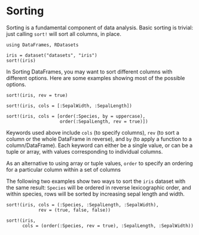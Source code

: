 # Sorting

Sorting is a fundamental component of data analysis.  Basic sorting is
trivial: just calling `sort!` will sort all columns, in place.

    using DataFrames, RDatasets

    iris = dataset("datasets", "iris")
    sort!(iris)

In Sorting DataFrames, you may want to sort different columns with
different options.  Here are some examples showing most of the
possible options.

    sort!(iris, rev = true)

    sort!(iris, cols = [:SepalWidth, :SepalLength])

    sort!(iris, cols = [order(:Species, by = uppercase),
                        order(:SepalLength, rev = true)])

Keywords used above include `cols` (to specify columns), `rev` (to
sort a column or the whole DataFrame in reverse), and `by` (to apply a
function to a column/DataFrame).  Each keyword can either be a single
value, or can be a tuple or array, with values corresponding to
individual columns.

As an alternative to using array or tuple values, `order` to specify
an ordering for a particular column within a set of columns

The following two examples show two ways to sort the `iris` dataset
with the same result: `Species` will be ordered in reverse
lexicographic order, and within species, rows will be sorted by
increasing sepal length and width.

    sort!(iris, cols = (:Species, :SepalLength, :SepalWidth),
                rev = (true, false, false))

    sort!(iris,
          cols = (order(:Species, rev = true), :SepalLength, :SepalWidth))
